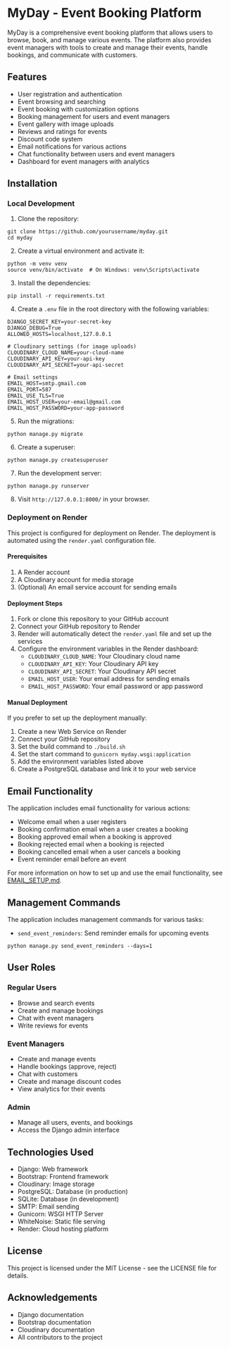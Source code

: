 # MyDay - Event Booking Platform

MyDay is a comprehensive event booking platform that allows users to browse, book, and manage various events. The platform also provides event managers with tools to create and manage their events, handle bookings, and communicate with customers.

## Features

- User registration and authentication
- Event browsing and searching
- Event booking with customization options
- Booking management for users and event managers
- Event gallery with image uploads
- Reviews and ratings for events
- Discount code system
- Email notifications for various actions
- Chat functionality between users and event managers
- Dashboard for event managers with analytics

## Installation

### Local Development

1. Clone the repository:
```
git clone https://github.com/yourusername/myday.git
cd myday
```

2. Create a virtual environment and activate it:
```
python -m venv venv
source venv/bin/activate  # On Windows: venv\Scripts\activate
```

3. Install the dependencies:
```
pip install -r requirements.txt
```

4. Create a `.env` file in the root directory with the following variables:
```
DJANGO_SECRET_KEY=your-secret-key
DJANGO_DEBUG=True
ALLOWED_HOSTS=localhost,127.0.0.1

# Cloudinary settings (for image uploads)
CLOUDINARY_CLOUD_NAME=your-cloud-name
CLOUDINARY_API_KEY=your-api-key
CLOUDINARY_API_SECRET=your-api-secret

# Email settings
EMAIL_HOST=smtp.gmail.com
EMAIL_PORT=587
EMAIL_USE_TLS=True
EMAIL_HOST_USER=your-email@gmail.com
EMAIL_HOST_PASSWORD=your-app-password
```

5. Run the migrations:
```
python manage.py migrate
```

6. Create a superuser:
```
python manage.py createsuperuser
```

7. Run the development server:
```
python manage.py runserver
```

8. Visit `http://127.0.0.1:8000/` in your browser.

### Deployment on Render

This project is configured for deployment on Render. The deployment is automated using the `render.yaml` configuration file.

#### Prerequisites

1. A Render account
2. A Cloudinary account for media storage
3. (Optional) An email service account for sending emails

#### Deployment Steps

1. Fork or clone this repository to your GitHub account
2. Connect your GitHub repository to Render
3. Render will automatically detect the `render.yaml` file and set up the services
4. Configure the environment variables in the Render dashboard:
   - `CLOUDINARY_CLOUD_NAME`: Your Cloudinary cloud name
   - `CLOUDINARY_API_KEY`: Your Cloudinary API key
   - `CLOUDINARY_API_SECRET`: Your Cloudinary API secret
   - `EMAIL_HOST_USER`: Your email address for sending emails
   - `EMAIL_HOST_PASSWORD`: Your email password or app password

#### Manual Deployment

If you prefer to set up the deployment manually:

1. Create a new Web Service on Render
2. Connect your GitHub repository
3. Set the build command to `./build.sh`
4. Set the start command to `gunicorn myday.wsgi:application`
5. Add the environment variables listed above
6. Create a PostgreSQL database and link it to your web service

## Email Functionality

The application includes email functionality for various actions:

- Welcome email when a user registers
- Booking confirmation email when a user creates a booking
- Booking approved email when a booking is approved
- Booking rejected email when a booking is rejected
- Booking cancelled email when a user cancels a booking
- Event reminder email before an event

For more information on how to set up and use the email functionality, see [EMAIL_SETUP.md](EMAIL_SETUP.md).

## Management Commands

The application includes management commands for various tasks:

- `send_event_reminders`: Send reminder emails for upcoming events
```
python manage.py send_event_reminders --days=1
```

## User Roles

### Regular Users
- Browse and search events
- Create and manage bookings
- Chat with event managers
- Write reviews for events

### Event Managers
- Create and manage events
- Handle bookings (approve, reject)
- Chat with customers
- Create and manage discount codes
- View analytics for their events

### Admin
- Manage all users, events, and bookings
- Access the Django admin interface

## Technologies Used

- Django: Web framework
- Bootstrap: Frontend framework
- Cloudinary: Image storage
- PostgreSQL: Database (in production)
- SQLite: Database (in development)
- SMTP: Email sending
- Gunicorn: WSGI HTTP Server
- WhiteNoise: Static file serving
- Render: Cloud hosting platform

## License

This project is licensed under the MIT License - see the LICENSE file for details.

## Acknowledgements

- Django documentation
- Bootstrap documentation
- Cloudinary documentation
- All contributors to the project
